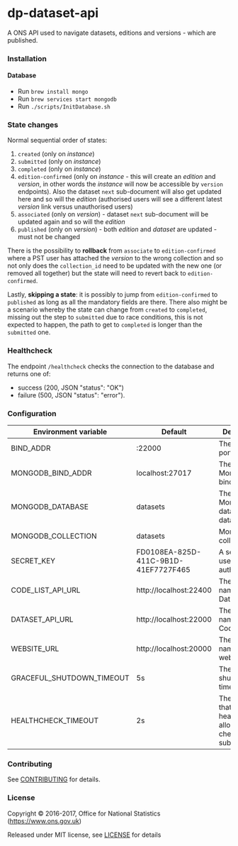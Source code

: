 dp-dataset-api
==================
A ONS API used to navigate datasets, editions and versions - which are published.

### Installation

#### Database
* Run `brew install mongo`
* Run `brew services start mongodb`
* Run `./scripts/InitDatabase.sh`

### State changes

Normal sequential order of states:

1. `created` (only on *instance*)
2. `submitted` (only on *instance*)
3. `completed` (only on *instance*)
4. `edition-confirmed` (only on *instance* - this will create an *edition* and *version*,
    in other words the *instance* will now be accessible by `version` endpoints).
    Also the dataset `next` sub-document will also get updated here and so will the *edition*
    (authorised users will see a different latest *version* link versus unauthorised users)
5. `associated` (only on *version*) - dataset `next` sub-document will be updated again and so will the *edition*
6. `published` (only on *version*) - both *edition* and *dataset* are updated - must not be changed

There is the possibility to **rollback** from `associate`  to `edition-confirmed`
where a PST user has attached the _version_ to the wrong collection and so not only does
the `collection_id` need to be updated with the new one (or removed all together)
but the state will need to revert back to `edition-confirmed`.

Lastly, **skipping a state**: it is possibly to jump from `edition-confirmed` to `published`
as long as all the mandatory fields are there. There also might be a scenario whereby
the state can change from `created` to `completed`, missing out the step to `submitted`
due to race conditions, this is not expected to happen,
the path to get to `completed` is longer than the `submitted` one.

### Healthcheck

The endpoint `/healthcheck` checks the connection to the database and returns
one of:

- success (200, JSON "status": "OK")
- failure (500, JSON "status": "error").

### Configuration

| Environment variable       | Default                              | Description
| -------------------------- | -------------------------------------| -----------
| BIND_ADDR                  | :22000                               | The host and port to bind to
| MONGODB_BIND_ADDR          | localhost:27017                      | The MongoDB bind address
| MONGODB_DATABASE           | datasets                             | The MongoDB dataset database
| MONGODB_COLLECTION         | datasets                             | MongoDB collection
| SECRET_KEY                 | FD0108EA-825D-411C-9B1D-41EF7727F465 | A secret key used authentication
| CODE_LIST_API_URL          | http://localhost:22400               | The host name for the Dataset API
| DATASET_API_URL            | http://localhost:22000               | The host name for the CodeList API
| WEBSITE_URL                | http://localhost:20000               | The host name for the website
| GRACEFUL_SHUTDOWN_TIMEOUT  | 5s                                   | The graceful shutdown timeout
| HEALTHCHECK_TIMEOUT        | 2s                                   | The timeout that the healthcheck allows for checked subsystems

### Contributing

See [CONTRIBUTING](CONTRIBUTING.md) for details.

### License

Copyright © 2016-2017, Office for National Statistics (https://www.ons.gov.uk)

Released under MIT license, see [LICENSE](LICENSE.md) for details
